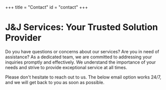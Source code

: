 +++
title = "Contact"
id = "contact"
+++

# J&J Services: Your Trusted Solution Provider

Do you have questions or concerns about our services? Are you in need of assistance? As a dedicated team, we are committed to addressing your inquiries promptly and effectively. We understand the importance of your needs and strive to provide exceptional service at all times.

Please don't hesitate to reach out to us. The below email option works 24/7, and we will get back to you as soon as possible.

